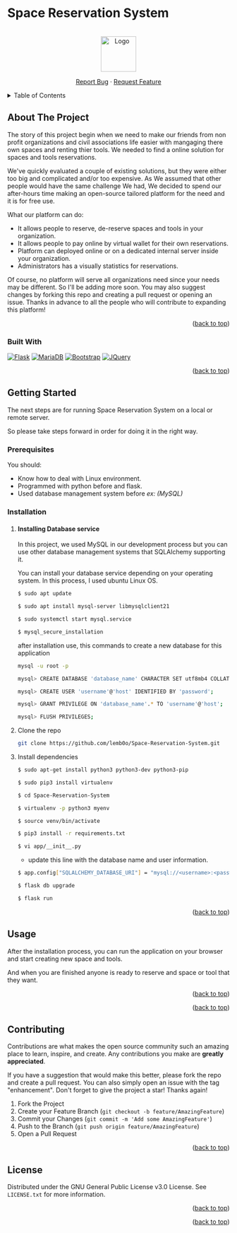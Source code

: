 # Space Reservation System

<a name="readme-top"></a>

<br />
<div align="center">
    <img src="images/logo.png" alt="Logo" width="80" height="80">
  <p align="center">
    <a href="#">Report Bug</a>
    ·
    <a href="#">Request Feature</a>
  </p>
</div>

<!-- TABLE OF CONTENTS -->
<details>
  <summary>Table of Contents</summary>
  <ol>
    <li>
      <a href="#about-the-project">About The Project</a>
      <ul>
        <li><a href="#built-with">Built With</a></li>
      </ul>
    </li>
    <li>
      <a href="#getting-started">Getting Started</a>
      <ul>
        <li><a href="#prerequisites">Prerequisites</a></li>
        <li><a href="#installation">Installation</a></li>
      </ul>
    </li>
    <li><a href="#usage">Usage</a></li>
    <li><a href="#contributing">Contributing</a></li>
    <li><a href="#license">License</a></li>
    <li><a href="#contact">Contact</a></li>
  </ol>
</details>

<!-- ABOUT THE PROJECT -->

## About The Project

The story of this project begin when we need to make our friends from non profit organizations and civil associations life easier with mangaging there own spaces and renting thier tools. We needed to find a online solution for spaces and tools reservations.

We've quickly evaluated a couple of existing solutions, but they were either too big and complicated and/or too expensive. As We assumed that other people would have the same challenge We had, We decided to spend our after-hours time making an open-source tailored platform for the need and it is for free use.

What our platform can do:

-  It allows people to reserve, de-reserve spaces and tools in your organization.
- It allows people to pay online by virtual wallet for their own reservations.
- Platform can deployed online or on a dedicated internal server inside your organization.
- Administrators has a visually statistics for reservations.

Of course, no platform will serve all organizations need since your needs may be different. So I'll be adding more soon. You may also suggest changes by forking this repo and creating a pull request or opening an issue. Thanks in advance to all the people who will contribute to expanding this platform!

<p align="right">(<a href="#readme-top">back to top</a>)</p>

### Built With

[![Flask][flask]][flask-url]
[![MariaDB][mariadb]][mariadb-url]
[![Bootstrap][bootstrap.com]][bootstrap-url]
[![JQuery][jquery.com]][jquery-url]

<p align="right">(<a href="#readme-top">back to top</a>)</p>

<!-- GETTING STARTED -->

## Getting Started

The next steps are for running Space Reservation System on a local or remote server.

So please take steps forward in order for doing it in the right way.

### Prerequisites

You should:

- Know how to deal with Linux environment.
- Programmed with python before and flask.
- Used database management system before _ex: (MySQL)_

### Installation

1. #### Installing Database service

   In this project, we used MySQL in our development process but you can use other database management systems that SQLAlchemy supporting it.

   You can install your database service depending on your operating system. In this process, I used ubuntu Linux OS.

   ```sh
   $ sudo apt update
   ```

   ```sh
   $ sudo apt install mysql-server libmysqlclient21
   ```

   ```sh
   $ sudo systemctl start mysql.service
   ```

   ```sh
   $ mysql_secure_installation
   ```

   after installation use, this commands to create a new database for this application

   ```sh
   mysql -u root -p
   ```

   ```sh
   mysql> CREATE DATABASE 'database_name' CHARACTER SET utf8mb4 COLLATE utf8mb4_unicode_ci;
   ```

   ```sh
   mysql> CREATE USER 'username'@'host' IDENTIFIED BY 'password';
   ```

   ```sh
   mysql> GRANT PRIVILEGE ON 'database_name'.* TO 'username'@'host';
   ```

   ```sh
   mysql> FLUSH PRIVILEGES;
   ```

2. Clone the repo
   ```sh
   git clone https://github.com/lemb0o/Space-Reservation-System.git
   ```
3. Install dependencies

   ```sh
   $ sudo apt-get install python3 python3-dev python3-pip
   ```

   ```sh
   $ sudo pip3 install virtualenv
   ```

   ```sh
   $ cd Space-Reservation-System
   ```

   ```sh
   $ virtualenv -p python3 myenv
   ```

   ```sh
   $ source venv/bin/activate
   ```

   ```sh
   $ pip3 install -r requirements.txt
   ```

   ```sh
   $ vi app/__init__.py
   ```

   - update this line with the database name and user information.

   ```sh
   $ app.config["SQLALCHEMY_DATABASE_URI"] = "mysql://<username>:<password>@<host>/<database_name>"
   ```

   ```sh
   $ flask db upgrade
   ```

   ```sh
   $ flask run
   ```

   <p align="right">(<a href="#readme-top">back to top</a>)</p>

## Usage

After the installation process, you can run the application on your browser and start creating new space and tools.

And when you are finished anyone is ready to reserve and space or tool that they want.

<p align="right">(<a href="#readme-top">back to top</a>)</p>



<p align="right">(<a href="#readme-top">back to top</a>)</p>

## Contributing

Contributions are what makes the open source community such an amazing place to learn, inspire, and create. Any contributions you make are **greatly appreciated**.

If you have a suggestion that would make this better, please fork the repo and create a pull request. You can also simply open an issue with the tag "enhancement".
Don't forget to give the project a star! Thanks again!

1. Fork the Project
2. Create your Feature Branch (`git checkout -b feature/AmazingFeature`)
3. Commit your Changes (`git commit -m 'Add some AmazingFeature'`)
4. Push to the Branch (`git push origin feature/AmazingFeature`)
5. Open a Pull Request

<p align="right">(<a href="#readme-top">back to top</a>)</p>

## License

Distributed under the GNU General Public License v3.0
License. See `LICENSE.txt` for more information.

<p align="right">(<a href="#readme-top">back to top</a>)</p>


<p align="right">(<a href="#readme-top">back to top</a>)</p>

[product-screenshot]: screenshot.png
[mariadb]: https://img.shields.io/badge/MariaDB-c0765a?style=for-the-badge&logo=mariadb&logoColor=white
[mariadb-url]: https://mariadb.org/
[flask]: https://img.shields.io/badge/Flask-ffff00?style=for-the-badge&logo=FLASK&logoColor=black
[flask-url]: https://flask.palletsprojects.com/en/2.2.x/
[bootstrap.com]: https://img.shields.io/badge/Bootstrap-563D7C?style=for-the-badge&logo=bootstrap&logoColor=white
[bootstrap-url]: https://getbootstrap.com
[jquery.com]: https://img.shields.io/badge/jQuery-0769AD?style=for-the-badge&logo=jquery&logoColor=white
[jquery-url]: https://jquery.com
